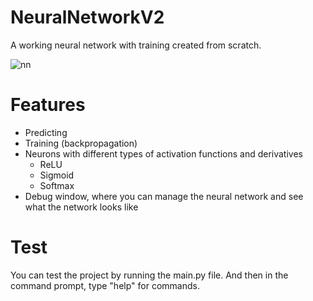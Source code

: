 # NeuralNetworkV2
A working neural network with training created from scratch.

![nn](https://github.com/Tuizku/NeuralNetworkV2/assets/104156555/f1da16a6-2ee5-4508-ad8d-36f1c1a4779b)

# Features
- Predicting
- Training (backpropagation)
- Neurons with different types of activation functions and derivatives
    - ReLU
    - Sigmoid
    - Softmax
- Debug window, where you can manage the neural network and see what the network looks like

# Test
You can test the project by running the main.py file. And then in the command prompt, type "help" for commands.
